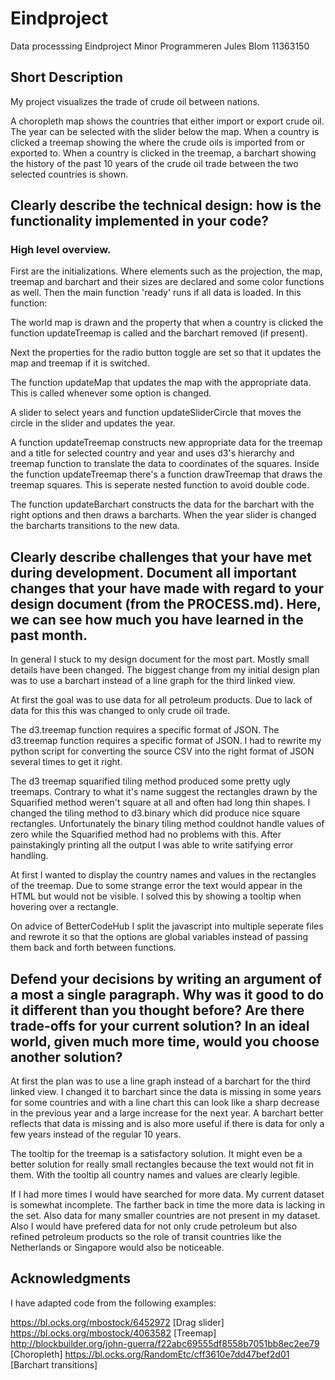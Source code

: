 # Eindproject
Data processsing Eindproject Minor Programmeren
Jules Blom 11363150

## Short Description

My project visualizes the trade of crude oil between nations.

A choropleth map shows the countries that either import or export crude oil. The year can be selected with the slider below the map. When a country is clicked a treemap showing the where the crude oils is imported from or exported to. When a country is clicked in the treemap, a barchart showing the history of the past 10 years of the crude oil trade between the two selected countries is shown.

## Clearly describe the technical design: how is the functionality implemented in your code?

### High level overview.

First are the initializations. Where elements such as the projection, the map, treemap and barchart and their sizes are declared and some color functions as well.
Then the main function 'ready' runs if all data is loaded. In this function:

The world map is drawn and the property that when a country is clicked the function updateTreemap is called and the barchart removed (if present). 

Next the properties for the radio button toggle are set so that it updates the map and treemap if it is switched.

The function updateMap that updates the map with the appropriate data. This is called whenever some option is changed.

A slider to select years and function updateSliderCircle that moves the circle in the slider and updates the year.

A function updateTreemap constructs new appropriate data for the treemap and a title for selected country and year and uses d3's hierarchy and treemap function to translate the data to coordinates of the squares. Inside the function updateTreemap there's a function drawTreemap that draws the treemap squares. This is seperate nested function to avoid double code.

The function updateBarchart constructs the data for the barchart with the right options and then draws a barcharts. When the year slider is changed the barcharts transitions to the new data.

## Clearly describe challenges that your have met during development. Document all important changes that your have made with regard to your design document (from the PROCESS.md). Here, we can see how much you have learned in the past month.

In general I stuck to my design document for the most part. Mostly small details have been changed. The biggest change from my initial design plan was to use a barchart instead of a line graph for the third linked view.

At first the goal was to use data for all petroleum products. Due to lack of data for this this was changed to only crude oil trade. 

The d3.treemap function requires a specific format of JSON. The d3.treemap function requires a specific format of JSON. I had to rewrite my python script for converting the source CSV into the right format of JSON several times to get it right.

The d3 treemap squarified tiling method produced some pretty ugly treemaps. Contrary to what it's name suggest the rectangles drawn by the Squarified method weren't square at all and often had long thin shapes. I changed the tiling method to d3.binary which did produce nice square rectangles. Unfortunately the binary tiling method couldnot handle values of zero while the Squarified method had no problems with this. After painstakingly printing all the output I was able to write satifying error handling.

At first I wanted to display the country names and values in the rectangles of the treemap. Due to some strange error the text would appear in the HTML but would not be visible. I solved this by showing a tooltip when hovering over a rectangle. 

On advice of BetterCodeHub I split the javascript into multiple seperate files and rewrote it so that the options are global variables instead of passing them back and forth between functions.

## Defend your decisions by writing an argument of a most a single paragraph. Why was it good to do it different than you thought before? Are there trade-offs for your current solution? In an ideal world, given much more time, would you choose another solution?

At first the plan was to use a line graph instead of a barchart for the third linked view. I changed it to barchart since the data is missing in some years for some countries and with a line chart this can look like a sharp decrease in the previous year and a large increase for the next year. A barchart better reflects that data is missing and is also more useful if there is data for only a few years instead of the regular 10 years. 

The tooltip for the treemap is a satisfactory solution. It might even be a better solution for really small rectangles because the text would not fit in them. With the tooltip all country names and values are clearly legible.

If I had more times I would have searched for more data. My current dataset is somewhat incomplete. The farther back in time the more data is lacking in the set. Also data for many smaller countries are not present in my dataset. Also I would have prefered data for not only crude petroleum but also refined petroleum products so the role of transit countries like the Netherlands or Singapore would also be noticeable. 

## Acknowledgments

I have adapted code from the following examples:

https://bl.ocks.org/mbostock/6452972 [Drag slider]
https://bl.ocks.org/mbostock/4063582 [Treemap]
http://blockbuilder.org/john-guerra/f22abc69555df8558b7051bb8ec2ee79 [Choropleth]
https://bl.ocks.org/RandomEtc/cff3610e7dd47bef2d01 [Barchart transitions]

